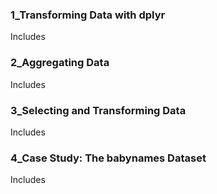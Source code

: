 ### 1_Transforming Data with dplyr
Includes 

### 2_Aggregating Data
Includes 

### 3_Selecting and Transforming Data
Includes 

### 4_Case Study: The babynames Dataset
Includes 